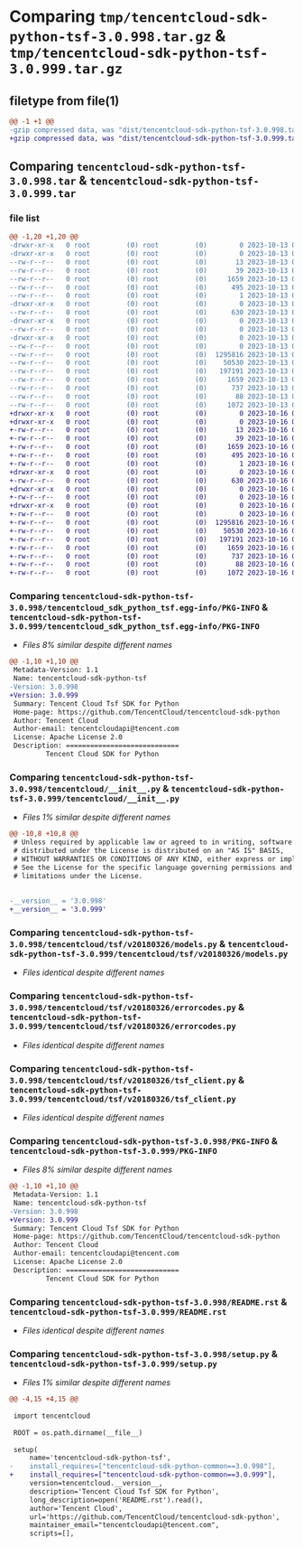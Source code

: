 # Comparing `tmp/tencentcloud-sdk-python-tsf-3.0.998.tar.gz` & `tmp/tencentcloud-sdk-python-tsf-3.0.999.tar.gz`

## filetype from file(1)

```diff
@@ -1 +1 @@
-gzip compressed data, was "dist/tencentcloud-sdk-python-tsf-3.0.998.tar", last modified: Fri Oct 13 00:39:49 2023, max compression
+gzip compressed data, was "dist/tencentcloud-sdk-python-tsf-3.0.999.tar", last modified: Mon Oct 16 00:38:52 2023, max compression
```

## Comparing `tencentcloud-sdk-python-tsf-3.0.998.tar` & `tencentcloud-sdk-python-tsf-3.0.999.tar`

### file list

```diff
@@ -1,20 +1,20 @@
-drwxr-xr-x   0 root         (0) root         (0)        0 2023-10-13 00:39:49.000000 tencentcloud-sdk-python-tsf-3.0.998/
-drwxr-xr-x   0 root         (0) root         (0)        0 2023-10-13 00:39:49.000000 tencentcloud-sdk-python-tsf-3.0.998/tencentcloud_sdk_python_tsf.egg-info/
--rw-r--r--   0 root         (0) root         (0)       13 2023-10-13 00:39:49.000000 tencentcloud-sdk-python-tsf-3.0.998/tencentcloud_sdk_python_tsf.egg-info/top_level.txt
--rw-r--r--   0 root         (0) root         (0)       39 2023-10-13 00:39:49.000000 tencentcloud-sdk-python-tsf-3.0.998/tencentcloud_sdk_python_tsf.egg-info/requires.txt
--rw-r--r--   0 root         (0) root         (0)     1659 2023-10-13 00:39:49.000000 tencentcloud-sdk-python-tsf-3.0.998/tencentcloud_sdk_python_tsf.egg-info/PKG-INFO
--rw-r--r--   0 root         (0) root         (0)      495 2023-10-13 00:39:49.000000 tencentcloud-sdk-python-tsf-3.0.998/tencentcloud_sdk_python_tsf.egg-info/SOURCES.txt
--rw-r--r--   0 root         (0) root         (0)        1 2023-10-13 00:39:49.000000 tencentcloud-sdk-python-tsf-3.0.998/tencentcloud_sdk_python_tsf.egg-info/dependency_links.txt
-drwxr-xr-x   0 root         (0) root         (0)        0 2023-10-13 00:39:49.000000 tencentcloud-sdk-python-tsf-3.0.998/tencentcloud/
--rw-r--r--   0 root         (0) root         (0)      630 2023-10-13 00:39:49.000000 tencentcloud-sdk-python-tsf-3.0.998/tencentcloud/__init__.py
-drwxr-xr-x   0 root         (0) root         (0)        0 2023-10-13 00:39:49.000000 tencentcloud-sdk-python-tsf-3.0.998/tencentcloud/tsf/
--rw-r--r--   0 root         (0) root         (0)        0 2023-10-13 00:39:49.000000 tencentcloud-sdk-python-tsf-3.0.998/tencentcloud/tsf/__init__.py
-drwxr-xr-x   0 root         (0) root         (0)        0 2023-10-13 00:39:49.000000 tencentcloud-sdk-python-tsf-3.0.998/tencentcloud/tsf/v20180326/
--rw-r--r--   0 root         (0) root         (0)        0 2023-10-13 00:39:49.000000 tencentcloud-sdk-python-tsf-3.0.998/tencentcloud/tsf/v20180326/__init__.py
--rw-r--r--   0 root         (0) root         (0)  1295816 2023-10-13 00:39:49.000000 tencentcloud-sdk-python-tsf-3.0.998/tencentcloud/tsf/v20180326/models.py
--rw-r--r--   0 root         (0) root         (0)    50530 2023-10-13 00:39:49.000000 tencentcloud-sdk-python-tsf-3.0.998/tencentcloud/tsf/v20180326/errorcodes.py
--rw-r--r--   0 root         (0) root         (0)   197191 2023-10-13 00:39:49.000000 tencentcloud-sdk-python-tsf-3.0.998/tencentcloud/tsf/v20180326/tsf_client.py
--rw-r--r--   0 root         (0) root         (0)     1659 2023-10-13 00:39:49.000000 tencentcloud-sdk-python-tsf-3.0.998/PKG-INFO
--rw-r--r--   0 root         (0) root         (0)      737 2023-10-13 00:39:49.000000 tencentcloud-sdk-python-tsf-3.0.998/README.rst
--rw-r--r--   0 root         (0) root         (0)       88 2023-10-13 00:39:49.000000 tencentcloud-sdk-python-tsf-3.0.998/setup.cfg
--rw-r--r--   0 root         (0) root         (0)     1072 2023-10-13 00:39:49.000000 tencentcloud-sdk-python-tsf-3.0.998/setup.py
+drwxr-xr-x   0 root         (0) root         (0)        0 2023-10-16 00:38:52.000000 tencentcloud-sdk-python-tsf-3.0.999/
+drwxr-xr-x   0 root         (0) root         (0)        0 2023-10-16 00:38:52.000000 tencentcloud-sdk-python-tsf-3.0.999/tencentcloud_sdk_python_tsf.egg-info/
+-rw-r--r--   0 root         (0) root         (0)       13 2023-10-16 00:38:52.000000 tencentcloud-sdk-python-tsf-3.0.999/tencentcloud_sdk_python_tsf.egg-info/top_level.txt
+-rw-r--r--   0 root         (0) root         (0)       39 2023-10-16 00:38:52.000000 tencentcloud-sdk-python-tsf-3.0.999/tencentcloud_sdk_python_tsf.egg-info/requires.txt
+-rw-r--r--   0 root         (0) root         (0)     1659 2023-10-16 00:38:52.000000 tencentcloud-sdk-python-tsf-3.0.999/tencentcloud_sdk_python_tsf.egg-info/PKG-INFO
+-rw-r--r--   0 root         (0) root         (0)      495 2023-10-16 00:38:52.000000 tencentcloud-sdk-python-tsf-3.0.999/tencentcloud_sdk_python_tsf.egg-info/SOURCES.txt
+-rw-r--r--   0 root         (0) root         (0)        1 2023-10-16 00:38:52.000000 tencentcloud-sdk-python-tsf-3.0.999/tencentcloud_sdk_python_tsf.egg-info/dependency_links.txt
+drwxr-xr-x   0 root         (0) root         (0)        0 2023-10-16 00:38:52.000000 tencentcloud-sdk-python-tsf-3.0.999/tencentcloud/
+-rw-r--r--   0 root         (0) root         (0)      630 2023-10-16 00:38:52.000000 tencentcloud-sdk-python-tsf-3.0.999/tencentcloud/__init__.py
+drwxr-xr-x   0 root         (0) root         (0)        0 2023-10-16 00:38:52.000000 tencentcloud-sdk-python-tsf-3.0.999/tencentcloud/tsf/
+-rw-r--r--   0 root         (0) root         (0)        0 2023-10-16 00:38:52.000000 tencentcloud-sdk-python-tsf-3.0.999/tencentcloud/tsf/__init__.py
+drwxr-xr-x   0 root         (0) root         (0)        0 2023-10-16 00:38:52.000000 tencentcloud-sdk-python-tsf-3.0.999/tencentcloud/tsf/v20180326/
+-rw-r--r--   0 root         (0) root         (0)        0 2023-10-16 00:38:52.000000 tencentcloud-sdk-python-tsf-3.0.999/tencentcloud/tsf/v20180326/__init__.py
+-rw-r--r--   0 root         (0) root         (0)  1295816 2023-10-16 00:38:52.000000 tencentcloud-sdk-python-tsf-3.0.999/tencentcloud/tsf/v20180326/models.py
+-rw-r--r--   0 root         (0) root         (0)    50530 2023-10-16 00:38:52.000000 tencentcloud-sdk-python-tsf-3.0.999/tencentcloud/tsf/v20180326/errorcodes.py
+-rw-r--r--   0 root         (0) root         (0)   197191 2023-10-16 00:38:52.000000 tencentcloud-sdk-python-tsf-3.0.999/tencentcloud/tsf/v20180326/tsf_client.py
+-rw-r--r--   0 root         (0) root         (0)     1659 2023-10-16 00:38:52.000000 tencentcloud-sdk-python-tsf-3.0.999/PKG-INFO
+-rw-r--r--   0 root         (0) root         (0)      737 2023-10-16 00:38:52.000000 tencentcloud-sdk-python-tsf-3.0.999/README.rst
+-rw-r--r--   0 root         (0) root         (0)       88 2023-10-16 00:38:52.000000 tencentcloud-sdk-python-tsf-3.0.999/setup.cfg
+-rw-r--r--   0 root         (0) root         (0)     1072 2023-10-16 00:38:52.000000 tencentcloud-sdk-python-tsf-3.0.999/setup.py
```

### Comparing `tencentcloud-sdk-python-tsf-3.0.998/tencentcloud_sdk_python_tsf.egg-info/PKG-INFO` & `tencentcloud-sdk-python-tsf-3.0.999/tencentcloud_sdk_python_tsf.egg-info/PKG-INFO`

 * *Files 8% similar despite different names*

```diff
@@ -1,10 +1,10 @@
 Metadata-Version: 1.1
 Name: tencentcloud-sdk-python-tsf
-Version: 3.0.998
+Version: 3.0.999
 Summary: Tencent Cloud Tsf SDK for Python
 Home-page: https://github.com/TencentCloud/tencentcloud-sdk-python
 Author: Tencent Cloud
 Author-email: tencentcloudapi@tencent.com
 License: Apache License 2.0
 Description: ============================
         Tencent Cloud SDK for Python
```

### Comparing `tencentcloud-sdk-python-tsf-3.0.998/tencentcloud/__init__.py` & `tencentcloud-sdk-python-tsf-3.0.999/tencentcloud/__init__.py`

 * *Files 1% similar despite different names*

```diff
@@ -10,8 +10,8 @@
 # Unless required by applicable law or agreed to in writing, software
 # distributed under the License is distributed on an "AS IS" BASIS,
 # WITHOUT WARRANTIES OR CONDITIONS OF ANY KIND, either express or implied.
 # See the License for the specific language governing permissions and
 # limitations under the License.
 
 
-__version__ = '3.0.998'
+__version__ = '3.0.999'
```

### Comparing `tencentcloud-sdk-python-tsf-3.0.998/tencentcloud/tsf/v20180326/models.py` & `tencentcloud-sdk-python-tsf-3.0.999/tencentcloud/tsf/v20180326/models.py`

 * *Files identical despite different names*

### Comparing `tencentcloud-sdk-python-tsf-3.0.998/tencentcloud/tsf/v20180326/errorcodes.py` & `tencentcloud-sdk-python-tsf-3.0.999/tencentcloud/tsf/v20180326/errorcodes.py`

 * *Files identical despite different names*

### Comparing `tencentcloud-sdk-python-tsf-3.0.998/tencentcloud/tsf/v20180326/tsf_client.py` & `tencentcloud-sdk-python-tsf-3.0.999/tencentcloud/tsf/v20180326/tsf_client.py`

 * *Files identical despite different names*

### Comparing `tencentcloud-sdk-python-tsf-3.0.998/PKG-INFO` & `tencentcloud-sdk-python-tsf-3.0.999/PKG-INFO`

 * *Files 8% similar despite different names*

```diff
@@ -1,10 +1,10 @@
 Metadata-Version: 1.1
 Name: tencentcloud-sdk-python-tsf
-Version: 3.0.998
+Version: 3.0.999
 Summary: Tencent Cloud Tsf SDK for Python
 Home-page: https://github.com/TencentCloud/tencentcloud-sdk-python
 Author: Tencent Cloud
 Author-email: tencentcloudapi@tencent.com
 License: Apache License 2.0
 Description: ============================
         Tencent Cloud SDK for Python
```

### Comparing `tencentcloud-sdk-python-tsf-3.0.998/README.rst` & `tencentcloud-sdk-python-tsf-3.0.999/README.rst`

 * *Files identical despite different names*

### Comparing `tencentcloud-sdk-python-tsf-3.0.998/setup.py` & `tencentcloud-sdk-python-tsf-3.0.999/setup.py`

 * *Files 1% similar despite different names*

```diff
@@ -4,15 +4,15 @@
 
 import tencentcloud
 
 ROOT = os.path.dirname(__file__)
 
 setup(
     name='tencentcloud-sdk-python-tsf',
-    install_requires=["tencentcloud-sdk-python-common==3.0.998"],
+    install_requires=["tencentcloud-sdk-python-common==3.0.999"],
     version=tencentcloud.__version__,
     description='Tencent Cloud Tsf SDK for Python',
     long_description=open('README.rst').read(),
     author='Tencent Cloud',
     url='https://github.com/TencentCloud/tencentcloud-sdk-python',
     maintainer_email="tencentcloudapi@tencent.com",
     scripts=[],
```

